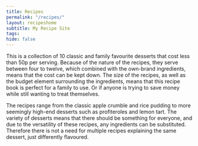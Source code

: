 ```yaml
---
title: Recipes
permalink: "/recipes/"
layout: recipeshome
subtitle: My Recipe Site
tags:
hide: false
---
```


This is a collection of 10 classic and family favourite desserts that cost less than 50p per serving. Because of the nature of the recipes, they serve between four to twelve, which combined with the own-brand ingredients, means that the cost can be kept down. The size of the recipes, as well as the budget element surrounding the ingredients, means that this recipe book is perfect for a family to use. Or if anyone is trying to save money while still wanting to treat themselves.

The recipes range from the classic apple crumble and rice pudding to more seemingly high-end desserts such as profiteroles and lemon tart. The variety of desserts means that there should be something for everyone, and due to the versatility of these recipes, any ingredients can be substituted. Therefore there is not a need for multiple recipes explaining the same dessert, just differently flavoured.

